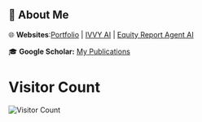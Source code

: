 ## 📌 About Me  

🌐 **Websites**:[Portfolio](https://blakezh0u.vercel.app/) | [IVVY AI](https://ivvyai.vercel.app/) | [Equity Report Agent AI](equity-ai-git-main-blakezs-projects.vercel.app)

🎓 **Google Scholar:** [My Publications](https://scholar.google.com/citations?hl=en&user=D0SR4ucAAAAJ)  

# Visitor Count

![Visitor Count](https://komarev.com/ghpvc/?username=YourGitHubUsername&color=blue)

